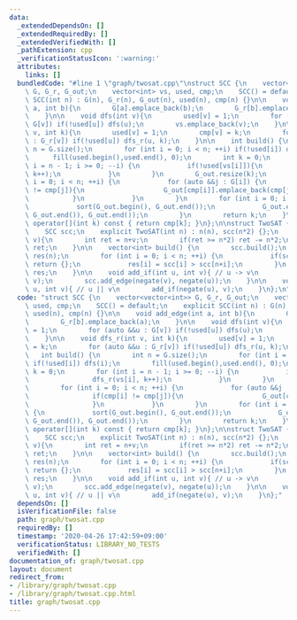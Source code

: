 ```yaml
---
data:
  _extendedDependsOn: []
  _extendedRequiredBy: []
  _extendedVerifiedWith: []
  _pathExtension: cpp
  _verificationStatusIcon: ':warning:'
  attributes:
    links: []
  bundledCode: "#line 1 \"graph/twosat.cpp\"\nstruct SCC {\n    vector<vector<int>>\
    \ G, G_r, G_out;\n    vector<int> vs, used, cmp;\n    SCC() = default;\n    explicit\
    \ SCC(int n) : G(n), G_r(n), G_out(n), used(n), cmp(n) {}\n\n    void add_edge(int\
    \ a, int b){\n        G[a].emplace_back(b);\n        G_r[b].emplace_back(a);\n\
    \    }\n\n    void dfs(int v){\n        used[v] = 1;\n        for (auto &&u :\
    \ G[v]) if(!used[u]) dfs(u);\n        vs.emplace_back(v);\n    }\n\n    void dfs_r(int\
    \ v, int k){\n        used[v] = 1;\n        cmp[v] = k;\n        for (auto &&u\
    \ : G_r[v]) if(!used[u]) dfs_r(u, k);\n    }\n\n    int build() {\n        int\
    \ n = G.size();\n        for (int i = 0; i < n; ++i) if(!used[i]) dfs(i);\n  \
    \      fill(used.begin(),used.end(), 0);\n        int k = 0;\n        for (int\
    \ i = n - 1; i >= 0; --i) {\n            if(!used[vs[i]]){\n                dfs_r(vs[i],\
    \ k++);\n            }\n        }\n        G_out.resize(k);\n        for (int\
    \ i = 0; i < n; ++i) {\n            for (auto &&j : G[i]) {\n                if(cmp[i]\
    \ != cmp[j]){\n                    G_out[cmp[i]].emplace_back(cmp[j]);\n     \
    \           }\n            }\n        }\n        for (int i = 0; i < k; ++i) {\n\
    \            sort(G_out.begin(), G_out.end());\n            G_out.erase(unique(G_out.begin(),\
    \ G_out.end()), G_out.end());\n        }\n        return k;\n    }\n\n    int\
    \ operator[](int k) const { return cmp[k]; }\n};\n\nstruct TwoSAT {\n    int n;\n\
    \    SCC scc;\n    explicit TwoSAT(int n) : n(n), scc(n*2) {};\n    int negate(int\
    \ v){\n        int ret = n+v;\n        if(ret >= n*2) ret -= n*2;\n        return\
    \ ret;\n    }\n\n    vector<int> build() {\n        scc.build();\n        vector<int>\
    \ res(n);\n        for (int i = 0; i < n; ++i) {\n            if(scc[i] == scc[n+i])\
    \ return {};\n            res[i] = scc[i] > scc[n+i];\n        }\n        return\
    \ res;\n    }\n\n    void add_if(int u, int v){ // u -> v\n        scc.add_edge(u,\
    \ v);\n        scc.add_edge(negate(v), negate(u));\n    }\n\n    void add_or(int\
    \ u, int v){ // u || v\n        add_if(negate(u), v);\n    }\n};\n"
  code: "struct SCC {\n    vector<vector<int>> G, G_r, G_out;\n    vector<int> vs,\
    \ used, cmp;\n    SCC() = default;\n    explicit SCC(int n) : G(n), G_r(n), G_out(n),\
    \ used(n), cmp(n) {}\n\n    void add_edge(int a, int b){\n        G[a].emplace_back(b);\n\
    \        G_r[b].emplace_back(a);\n    }\n\n    void dfs(int v){\n        used[v]\
    \ = 1;\n        for (auto &&u : G[v]) if(!used[u]) dfs(u);\n        vs.emplace_back(v);\n\
    \    }\n\n    void dfs_r(int v, int k){\n        used[v] = 1;\n        cmp[v]\
    \ = k;\n        for (auto &&u : G_r[v]) if(!used[u]) dfs_r(u, k);\n    }\n\n \
    \   int build() {\n        int n = G.size();\n        for (int i = 0; i < n; ++i)\
    \ if(!used[i]) dfs(i);\n        fill(used.begin(),used.end(), 0);\n        int\
    \ k = 0;\n        for (int i = n - 1; i >= 0; --i) {\n            if(!used[vs[i]]){\n\
    \                dfs_r(vs[i], k++);\n            }\n        }\n        G_out.resize(k);\n\
    \        for (int i = 0; i < n; ++i) {\n            for (auto &&j : G[i]) {\n\
    \                if(cmp[i] != cmp[j]){\n                    G_out[cmp[i]].emplace_back(cmp[j]);\n\
    \                }\n            }\n        }\n        for (int i = 0; i < k; ++i)\
    \ {\n            sort(G_out.begin(), G_out.end());\n            G_out.erase(unique(G_out.begin(),\
    \ G_out.end()), G_out.end());\n        }\n        return k;\n    }\n\n    int\
    \ operator[](int k) const { return cmp[k]; }\n};\n\nstruct TwoSAT {\n    int n;\n\
    \    SCC scc;\n    explicit TwoSAT(int n) : n(n), scc(n*2) {};\n    int negate(int\
    \ v){\n        int ret = n+v;\n        if(ret >= n*2) ret -= n*2;\n        return\
    \ ret;\n    }\n\n    vector<int> build() {\n        scc.build();\n        vector<int>\
    \ res(n);\n        for (int i = 0; i < n; ++i) {\n            if(scc[i] == scc[n+i])\
    \ return {};\n            res[i] = scc[i] > scc[n+i];\n        }\n        return\
    \ res;\n    }\n\n    void add_if(int u, int v){ // u -> v\n        scc.add_edge(u,\
    \ v);\n        scc.add_edge(negate(v), negate(u));\n    }\n\n    void add_or(int\
    \ u, int v){ // u || v\n        add_if(negate(u), v);\n    }\n};"
  dependsOn: []
  isVerificationFile: false
  path: graph/twosat.cpp
  requiredBy: []
  timestamp: '2020-04-26 17:42:59+09:00'
  verificationStatus: LIBRARY_NO_TESTS
  verifiedWith: []
documentation_of: graph/twosat.cpp
layout: document
redirect_from:
- /library/graph/twosat.cpp
- /library/graph/twosat.cpp.html
title: graph/twosat.cpp
---
```


